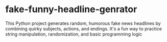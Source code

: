 # fake-funny-headline-genrator
This Python project generates random, humorous fake news headlines by combining quirky subjects, actions, and endings. It's a fun way to practice string manipulation, randomization, and basic programming logic
